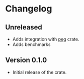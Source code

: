 # Changelog

## Unreleased

- Adds integration with [peg](https://crates.io/crates/peg) crate.
- Adds benchmarks

## Version 0.1.0

- Initial release of the crate.
